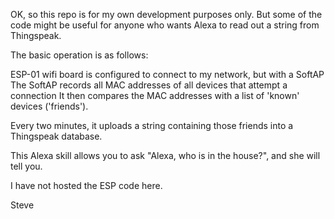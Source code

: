 OK, so this repo is for my own development purposes only.
But some of the code might be useful for anyone who wants Alexa to read out a string from Thingspeak.

The basic operation is as follows:

ESP-01 wifi board is configured to connect to my network, but with a SoftAP
The SoftAP records all MAC addresses of all devices that attempt a connection
It then compares the MAC addresses with a list of 'known' devices ('friends').

Every two minutes, it uploads a string containing those friends into a Thingspeak database.

This Alexa skill allows you to ask "Alexa, who is in the house?", and she will tell you.

I have not hosted the ESP code here.

Steve